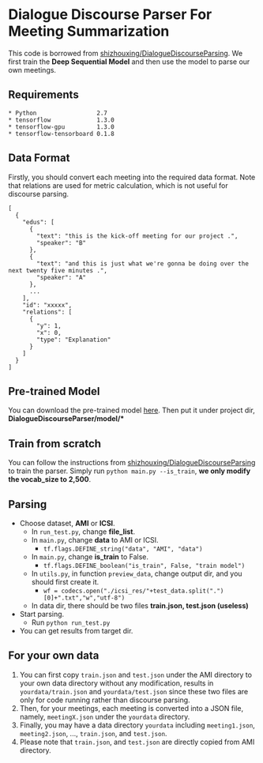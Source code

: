 # Dialogue Discourse Parser For Meeting Summarization

This code is borrowed from [shizhouxing/DialogueDiscourseParsing](https://github.com/shizhouxing/DialogueDiscourseParsing).
We first train the **Deep Sequential Model** and then use the model to parse our own meetings.

## Requirements
```
* Python                 2.7
* tensorflow             1.3.0
* tensorflow-gpu         1.3.0
* tensorflow-tensorboard 0.1.8
```

## Data Format
Firstly, you should convert each meeting into the required data format. Note that relations are used for metric calculation, which is not useful for discourse parsing.
```
[
  {
    "edus": [
      {
        "text": "this is the kick-off meeting for our project .",
        "speaker": "B"
      },
      {
        "text": "and this is just what we're gonna be doing over the next twenty five minutes .",
        "speaker": "A"
      },
      ...
    ],
    "id": "xxxxx",
    "relations": [
      {
        "y": 1,
        "x": 0,
        "type": "Explanation"
      }
    ]
  }
]
```

## Pre-trained Model
You can download the pre-trained model [here](https://drive.google.com/drive/folders/1sbyXGL_hL8G6plFUd2fnCwx23yXE0mws?usp=sharing). Then put it under project dir, **DialogueDiscourseParser/model/\***

## Train from scratch
You can follow the instructions from [shizhouxing/DialogueDiscourseParsing](https://github.com/shizhouxing/DialogueDiscourseParsing) to train the parser.
Simply run `python main.py --is_train`, **we only modify the vocab_size to 2,500**.

## Parsing
* Choose dataset, **AMI** or **ICSI**.
    * In `run_test.py`, change **file_list**.
    * In `main.py`, change **data** to AMI or ICSI.
        * `tf.flags.DEFINE_string("data", "AMI", "data")`
    * In `main.py`, change **is_train** to False.
        * `tf.flags.DEFINE_boolean("is_train", False, "train model")`
    * In `utils.py`, in function `preview_data`, change output dir, and you should first create it.
        * `wf = codecs.open("./icsi_res/"+test_data.split(".")[0]+".txt","w","utf-8")`
    * In data dir, there should be two files **train.json, test.json (useless)**
* Start parsing.
    * Run `python run_test.py`
* You can get results from target dir.

## For your own data
1. You can first copy `train.json` and `test.json` under the AMI directory to your own data directory without any modification, results in `yourdata/train.json` and `yourdata/test.json` since these two files are only for code running rather than discourse parsing.
1. Then, for your meetings, each meeting is converted into a JSON file, namely, `meetingX.json` under the `yourdata` directory.
1. Finally, you may have a data directory `yourdata` including `meeting1.json`, `meeting2.json`, ..., `train.json`, and `test.json`.
1. Please note that `train.json`, and `test.json` are directly copied from AMI directory.


